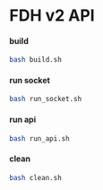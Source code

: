 # FDH v2 API

#### build
```bash
bash build.sh
```
#### run socket
```bash
bash run_socket.sh
```
#### run api
```bash
bash run_api.sh
```
#### clean 
```bash
bash clean.sh
```
